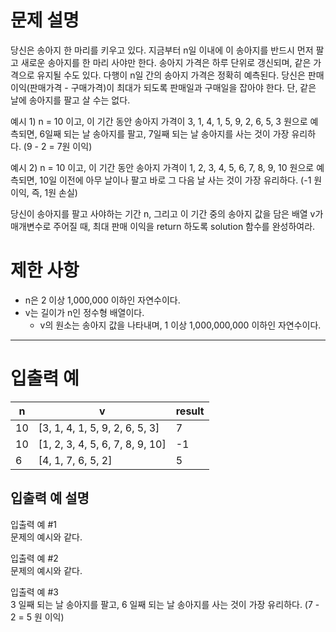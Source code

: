 # 문제 설명

당신은 송아지 한 마리를 키우고 있다. 지금부터 n일 이내에 이 송아지를 반드시 먼저 팔고 새로운 송아지를 한 마리 사야만 한다. 송아지 가격은 하루 단위로 갱신되며, 같은 가격으로 유지될 수도 있다. 다행이 n일 간의 송아지 가격은 정확히 예측된다. 당신은 판매 이익(판매가격 - 구매가격)이 최대가 되도록 판매일과 구매일을 잡아야 한다. 단, 같은 날에 송아지를 팔고 살 수는 없다.  
  
예시 1) n = 10 이고, 이 기간 동안 송아지 가격이 3, 1, 4, 1, 5, 9, 2, 6, 5, 3 원으로 예측되면, 6일째 되는 날 송아지를 팔고, 7일째 되는 날 송아지를 사는 것이 가장 유리하다. (9 - 2 = 7원 이익)  
  
예시 2) n = 10 이고, 이 기간 동안 송아지 가격이 1, 2, 3, 4, 5, 6, 7, 8, 9, 10 원으로 예측되면, 10일 이전에 아무 날이나 팔고 바로 그 다음 날 사는 것이 가장 유리하다. (-1 원 이익, 즉, 1원 손실)  
  
당신이 송아지를 팔고 사야하는 기간 n, 그리고 이 기간 중의 송아지 값을 담은 배열 v가 매개변수로 주어질 때, 최대 판매 이익을 return 하도록 solution 함수를 완성하여라.  
  
# 제한 사항
  
- n은 2 이상 1,000,000 이하인 자연수이다.
- v는 길이가 n인 정수형 배열이다.
  - v의 원소는 송아지 값을 나타내며, 1 이상 1,000,000,000 이하인 자연수이다.

---

# 입출력 예

|n|v|result|
|---|---|---|
|10|[3, 1, 4, 1, 5, 9, 2, 6, 5, 3]|7|
|10|[1, 2, 3, 4, 5, 6, 7, 8, 9, 10]|-1|
|6|[4, 1, 7, 6, 5, 2]|5|

## 입출력 예 설명

입출력 예 #1  
문제의 예시와 같다.  
  
입출력 예 #2  
문제의 예시와 같다.  
  
입출력 예 #3  
3 일째 되는 날 송아지를 팔고, 6 일째 되는 날 송아지를 사는 것이 가장 유리하다. (7 - 2 = 5 원 이익)  
  